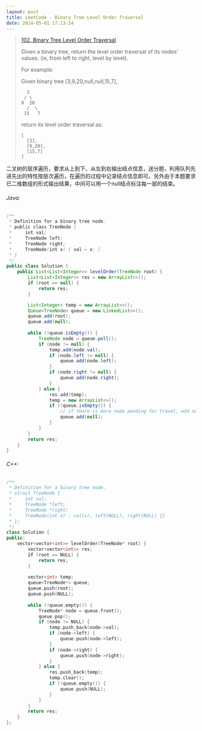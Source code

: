 ```yaml
---
layout: post
title: LeetCode - Binary Tree Level Order Traversal
date: 2014-05-01 17:13:14
---
```


> [102. Binary Tree Level Order Traversal](https://leetcode.com/problems/binary-tree-level-order-traversal/)
>
> Given a binary tree, return the level order traversal of its nodes' values. (ie, from left to right, level by level).
>
> For example:
>
> Given binary tree [3,9,20,null,null,15,7],
> 
>       3
>      / \
>     9  20
>       /  \
>      15   7
>
> return its level order traversal as:
> 
>     [
>       [3],
>       [9,20],
>       [15,7]
>     ]

二叉树的层序遍历，要求从上到下、从左到右输出结点信息，送分题，利用队列先进先出的特性按层次遍历，在遍历的过程中记录结点信息即可。另外由于本题要求已二维数组的形式输出结果，中间可以用一个null结点标注每一层的结束。
<!--more-->

###### Java:
``` java
/**
 * Definition for a binary tree node.
 * public class TreeNode {
 *     int val;
 *     TreeNode left;
 *     TreeNode right;
 *     TreeNode(int x) { val = x; }
 * }
 */
public class Solution {
    public List<List<Integer>> levelOrder(TreeNode root) {
        List<List<Integer>> res = new ArrayList<>();
        if (root == null) {
            return res;
        }

        List<Integer> temp = new ArrayList<>();
        Queue<TreeNode> queue = new LinkedList<>();
        queue.add(root);
        queue.add(null);
        
        while (!queue.isEmpty()) {
            TreeNode node = queue.poll();
            if (node != null) {
                temp.add(node.val);
                if (node.left != null) {
                    queue.add(node.left);
                }
                if (node.right != null) {
                    queue.add(node.right);
                }
            } else {
                res.add(temp);
                temp = new ArrayList<>();
                if (!queue.isEmpty()) {
                    // if there is more node pending for travel, add null node to mark as the end of one level
                    queue.add(null);
                }
            }
        }
        return res;
    }
}
```

###### C++:
``` c++
/**
 * Definition for a binary tree node.
 * struct TreeNode {
 *     int val;
 *     TreeNode *left;
 *     TreeNode *right;
 *     TreeNode(int x) : val(x), left(NULL), right(NULL) {}
 * };
 */
class Solution {
public:
    vector<vector<int>> levelOrder(TreeNode* root) {
        vector<vector<int>> res;
        if (root == NULL) {
            return res;
        }
        
        vector<int> temp;
        queue<TreeNode*> queue;
        queue.push(root);
        queue.push(NULL);
        
        while (!queue.empty()) {
            TreeNode* node = queue.front();
            queue.pop();
            if (node != NULL) {
                temp.push_back(node->val);
                if (node->left) {
                    queue.push(node->left);
                }
                if (node->right) {
                    queue.push(node->right);
                }
            } else {
                res.push_back(temp);
                temp.clear();
                if (!queue.empty()) {
                    queue.push(NULL);
                }
            }
        }
        return res;
    }
};
```

